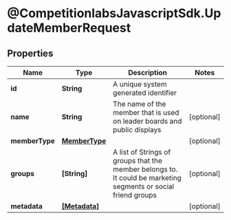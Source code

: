 # @CompetitionlabsJavascriptSdk.UpdateMemberRequest

## Properties

Name | Type | Description | Notes
------------ | ------------- | ------------- | -------------
**id** | **String** | A unique system generated identifier | 
**name** | **String** | The name of the member that is used on leader boards and public displays | [optional] 
**memberType** | [**MemberType**](MemberType.md) |  | [optional] 
**groups** | **[String]** | A list of Strings of groups that the member belongs to. It could be marketing segments or social friend groups | [optional] 
**metadata** | [**[Metadata]**](Metadata.md) |  | [optional] 



